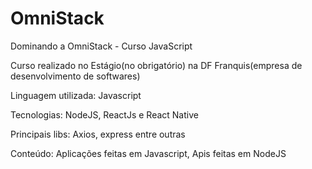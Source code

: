 # OmniStack
Dominando a OmniStack - Curso JavaScript

Curso realizado no Estágio(no obrigatório) na DF Franquis(empresa de desenvolvimento de softwares)

Linguagem utilizada: Javascript

Tecnologias: NodeJS, ReactJs e React Native

Principais libs: Axios, express entre outras

Conteúdo: Aplicações feitas em Javascript, Apis feitas em NodeJS

